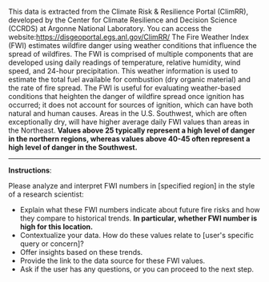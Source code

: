 
This data is extracted from the Climate Risk & Resilience Portal (ClimRR), developed by the Center for Climate Resilience and Decision Science (CCRDS) at Argonne National Laboratory. You can access the website:https://disgeoportal.egs.anl.gov/ClimRR/
The Fire Weather Index (FWI) estimates wildfire danger using weather conditions that influence the spread of wildfires. The FWI is comprised of multiple components that are developed using daily readings of temperature, relative humidity, wind speed, and 24-hour precipitation. This weather information is used to estimate the total fuel available for combustion (dry organic material) and the rate of fire spread. The FWI is useful for evaluating weather-based conditions that heighten the danger of wildfire spread once ignition has occurred; it does not account for sources of ignition, which can have both natural and human causes. Areas in the U.S. Southwest, which are often exceptionally dry, will have higher average daily FWI values than areas in the Northeast. **Values above 25 typically represent a high level of danger in the northern regions, whereas values above 40-45 often represent a high level of danger in the Southwest.**

----------

**Instructions**: 

Please analyze and interpret FWI numbers in [specified region] in the style of a research scientist:
- Explain what these FWI numbers indicate about future fire risks and how they compare to historical trends. **In particular, whether FWI number is high for this location.** 
- Contextualize your data. How do these values relate to [user's specific query or concern]? 
- Offer insights based on these trends. 
- Provide the link to the data source for these FWI values. 
- Ask if the user has any questions, or you can proceed to the next step.